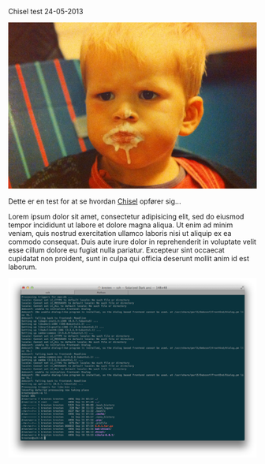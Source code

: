 Chisel test
24-05-2013


![Foto af Mikkel der spiser is](/static/20130924_mikkel.png "Mikkel spiser is")

Dette er en test for at se hvordan [Chisel](https://github.com/dz/chisel) opfører sig...

Lorem ipsum dolor sit amet, consectetur adipisicing elit, sed do eiusmod tempor incididunt ut labore et dolore magna aliqua. Ut enim ad minim veniam, quis nostrud exercitation ullamco laboris nisi ut aliquip ex ea commodo consequat. Duis aute irure dolor in reprehenderit in voluptate velit esse cillum dolore eu fugiat nulla pariatur. Excepteur sint occaecat cupidatat non proident, sunt in culpa qui officia deserunt mollit anim id est laborum.

<img class="screen" src="/static/20130924_term.png" alt="Terminal">

